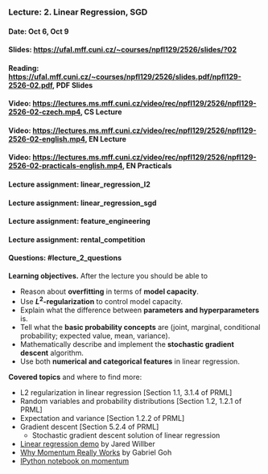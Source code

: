 ### Lecture: 2. Linear Regression, SGD
#### Date: Oct 6, Oct 9
#### Slides: https://ufal.mff.cuni.cz/~courses/npfl129/2526/slides/?02
#### Reading: https://ufal.mff.cuni.cz/~courses/npfl129/2526/slides.pdf/npfl129-2526-02.pdf, PDF Slides
#### Video: https://lectures.ms.mff.cuni.cz/video/rec/npfl129/2526/npfl129-2526-02-czech.mp4, CS Lecture
#### Video: https://lectures.ms.mff.cuni.cz/video/rec/npfl129/2526/npfl129-2526-02-english.mp4, EN Lecture
#### Video: https://lectures.ms.mff.cuni.cz/video/rec/npfl129/2526/npfl129-2526-02-practicals-english.mp4, EN Practicals
#### Lecture assignment: linear_regression_l2
#### Lecture assignment: linear_regression_sgd
#### Lecture assignment: feature_engineering
#### Lecture assignment: rental_competition
#### Questions: #lecture_2_questions

**Learning objectives.** After the lecture you should be able to

- Reason about **overfitting** in terms of **model capacity**.
- Use **$L^2$-regularization** to control model capacity.
- Explain what the difference between **parameters and hyperparameters** is.
- Tell what the **basic probability concepts** are (joint, marginal, conditional probability; expected value, mean, variance).
- Mathematically describe and implement the **stochastic gradient descent** algorithm.
- Use both **numerical and categorical features** in linear regression.

**Covered topics** and where to find more:

- L2 regularization in linear regression [Section 1.1, 3.1.4 of PRML]
- Random variables and probability distributions [Section 1.2, 1.2.1 of PRML]
- Expectation and variance [Section 1.2.2 of PRML]
- Gradient descent [Section 5.2.4 of PRML]
  - Stochastic gradient descent solution of linear regression
- [Linear regression demo](https://mlu-explain.github.io/linear-regression) by Jared Willber
- [Why Momentum Really Works](https://distill.pub/2017/momentum/) by Gabriel Goh
- [IPython notebook on momentum](https://github.com/ufal/npfl129/blob/master/notebooks/gradient.ipynb)
